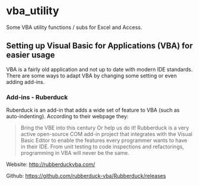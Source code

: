# vba_utility
Some VBA utility functions / subs for Excel and Access.

## Setting up Visual Basic for Applications (VBA) for easier usage
VBA is a fairly old application and not up to date with modern IDE standards. There are some ways to adapt VBA by changing some setting or even adding add-ins.

### Add-ins - Ruberduck
Ruberduck is an add-in that adds a wide set of feature to VBA (such as auto-indenting). According to their webpage they:
> Bring the VBE into this century 
> Or help us do it! Rubberduck is a very active open-source COM add-in project that integrates with the Visual Basic Editor to enable the features every programmer wants to have in their IDE. From unit testing to code inspections and refactorings, programming in VBA will never be the same.

Website: http://rubberduckvba.com/

Github: https://github.com/rubberduck-vba/Rubberduck/releases
